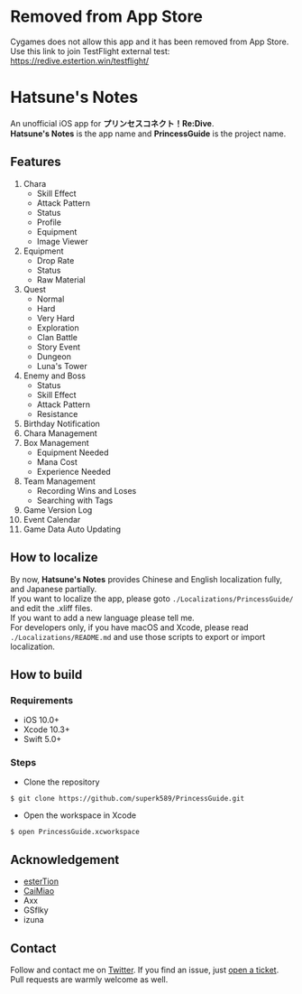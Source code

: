 # Removed from App Store
Cygames does not allow this app and it has been removed from App Store.  
Use this link to join TestFlight external test: https://redive.estertion.win/testflight/

# Hatsune's Notes
An unofficial iOS app for **プリンセスコネクト！Re:Dive**.  
**Hatsune's Notes** is the app name and **PrincessGuide** is the project name.  

## Features

1. Chara
    * Skill Effect
    * Attack Pattern
    * Status
    * Profile
    * Equipment
    * Image Viewer
1. Equipment
    * Drop Rate
    * Status
    * Raw Material
1. Quest
    * Normal
    * Hard
    * Very Hard
    * Exploration
    * Clan Battle
    * Story Event
    * Dungeon
    * Luna's Tower
 1. Enemy and Boss   
    * Status
    * Skill Effect
    * Attack Pattern
    * Resistance
1. Birthday Notification
1. Chara Management
1. Box Management
    * Equipment Needed
    * Mana Cost
    * Experience Needed
1. Team Management
    * Recording Wins and Loses
    * Searching with Tags
1. Game Version Log
1. Event Calendar
1. Game Data Auto Updating

## How to localize
By now, **Hatsune's Notes** provides Chinese and English localization fully, and Japanese partially.  
If you want to localize the app, please goto `./Localizations/PrincessGuide/` and edit the .xliff files.  
If you want to add a new language please tell me.  
For developers only, if you have macOS and Xcode, please read `./Localizations/README.md` and use those scripts to export or import localization.

## How to build
### Requirements
* iOS 10.0+
* Xcode 10.3+
* Swift 5.0+

### Steps
* Clone the repository
```
$ git clone https://github.com/superk589/PrincessGuide.git
```
* Open the workspace in Xcode
```
$ open PrincessGuide.xcworkspace
```

## Acknowledgement
* [esterTion](https://github.com/esterTion)
* [CaiMiao](https://github.com/CaiMiao)
* Axx
* GSflky
* izuna

## Contact
Follow and contact me on [Twitter](https://twitter.com/superk64). If you find an issue, just [open a ticket](https://github.com/superk589/PrincessGuide/issues/new). Pull requests are warmly welcome as well.
